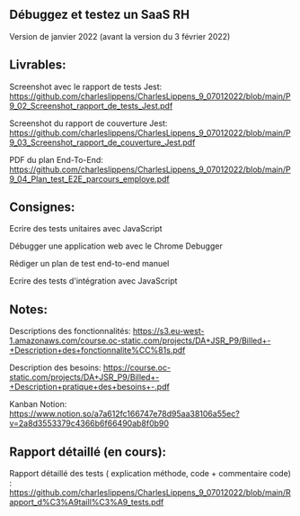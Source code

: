 ## Débuggez et testez un SaaS RH


Version de janvier 2022 (avant la version du 3 février 2022)


## Livrables:

Screenshot avec le rapport de tests Jest: https://github.com/charleslippens/CharlesLippens_9_07012022/blob/main/P9_02_Screenshot_rapport_de_tests_Jest.pdf

Screenshot du rapport de couverture Jest: https://github.com/charleslippens/CharlesLippens_9_07012022/blob/main/P9_03_Screenshot_rapport_de_couverture_Jest.pdf

PDF du plan End-To-End: https://github.com/charleslippens/CharlesLippens_9_07012022/blob/main/P9_04_Plan_test_E2E_parcours_employe.pdf


## Consignes:

Ecrire des tests unitaires avec JavaScript

Débugger une application web avec le Chrome Debugger

Rédiger un plan de test end-to-end manuel

Ecrire des tests d'intégration avec JavaScript


## Notes:

Descriptions des fonctionnalités: https://s3.eu-west-1.amazonaws.com/course.oc-static.com/projects/DA+JSR_P9/Billed+-+Description+des+fonctionnalite%CC%81s.pdf

Description des besoins: https://course.oc-static.com/projects/DA+JSR_P9/Billed+-+Description+pratique+des+besoins+-.pdf

Kanban Notion: https://www.notion.so/a7a612fc166747e78d95aa38106a55ec?v=2a8d3553379c4366b6f66490ab8f0b90

## Rapport détaillé (en cours):

Rapport détaillé des tests ( explication méthode, code +  commentaire code) : https://github.com/charleslippens/CharlesLippens_9_07012022/blob/main/Rapport_d%C3%A9taill%C3%A9_tests.pdf
